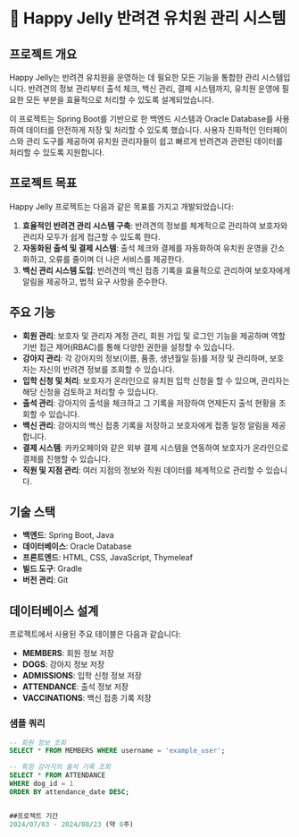 # 🐾 Happy Jelly 반려견 유치원 관리 시스템

## 프로젝트 개요

Happy Jelly는 반려견 유치원을 운영하는 데 필요한 모든 기능을 통합한 관리 시스템입니다. 반려견의 정보 관리부터 출석 체크, 백신 관리, 결제 시스템까지, 유치원 운영에 필요한 모든 부분을 효율적으로 처리할 수 있도록 설계되었습니다.

이 프로젝트는 Spring Boot를 기반으로 한 백엔드 시스템과 Oracle Database를 사용하여 데이터를 안전하게 저장 및 처리할 수 있도록 했습니다. 사용자 친화적인 인터페이스와 관리 도구를 제공하여 유치원 관리자들이 쉽고 빠르게 반려견과 관련된 데이터를 처리할 수 있도록 지원합니다.

## 프로젝트 목표

Happy Jelly 프로젝트는 다음과 같은 목표를 가지고 개발되었습니다:

1. **효율적인 반려견 관리 시스템 구축**: 반려견의 정보를 체계적으로 관리하여 보호자와 관리자 모두가 쉽게 접근할 수 있도록 한다.
2. **자동화된 출석 및 결제 시스템**: 출석 체크와 결제를 자동화하여 유치원 운영을 간소화하고, 오류를 줄이며 더 나은 서비스를 제공한다.
3. **백신 관리 시스템 도입**: 반려견의 백신 접종 기록을 효율적으로 관리하여 보호자에게 알림을 제공하고, 법적 요구 사항을 준수한다.

## 주요 기능

- **회원 관리**: 보호자 및 관리자 계정 관리, 회원 가입 및 로그인 기능을 제공하며 역할 기반 접근 제어(RBAC)를 통해 다양한 권한을 설정할 수 있습니다.
- **강아지 관리**: 각 강아지의 정보(이름, 품종, 생년월일 등)를 저장 및 관리하며, 보호자는 자신의 반려견 정보를 조회할 수 있습니다.
- **입학 신청 및 처리**: 보호자가 온라인으로 유치원 입학 신청을 할 수 있으며, 관리자는 해당 신청을 검토하고 처리할 수 있습니다.
- **출석 관리**: 강아지의 출석을 체크하고 그 기록을 저장하여 언제든지 출석 현황을 조회할 수 있습니다.
- **백신 관리**: 강아지의 백신 접종 기록을 저장하고 보호자에게 접종 일정 알림을 제공합니다.
- **결제 시스템**: 카카오페이와 같은 외부 결제 시스템을 연동하여 보호자가 온라인으로 결제를 진행할 수 있습니다.
- **직원 및 지점 관리**: 여러 지점의 정보와 직원 데이터를 체계적으로 관리할 수 있습니다.

## 기술 스택

- **백엔드**: Spring Boot, Java
- **데이터베이스**: Oracle Database
- **프론트엔드**: HTML, CSS, JavaScript, Thymeleaf
- **빌드 도구**: Gradle
- **버전 관리**: Git

## 데이터베이스 설계

프로젝트에서 사용된 주요 테이블은 다음과 같습니다:

- **MEMBERS**: 회원 정보 저장
- **DOGS**: 강아지 정보 저장
- **ADMISSIONS**: 입학 신청 정보 저장
- **ATTENDANCE**: 출석 정보 저장
- **VACCINATIONS**: 백신 접종 기록 저장

### 샘플 쿼리

```sql
-- 회원 정보 조회
SELECT * FROM MEMBERS WHERE username = 'example_user';

-- 특정 강아지의 출석 기록 조회
SELECT * FROM ATTENDANCE 
WHERE dog_id = 1 
ORDER BY attendance_date DESC;


##프로젝트 기간
2024/07/03 - 2024/08/23 (약 8주)
